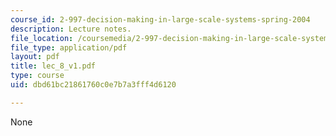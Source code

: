 ```yaml
---
course_id: 2-997-decision-making-in-large-scale-systems-spring-2004
description: Lecture notes.
file_location: /coursemedia/2-997-decision-making-in-large-scale-systems-spring-2004/dbd61bc21861760c0e7b7a3fff4d6120_lec_8_v1.pdf
file_type: application/pdf
layout: pdf
title: lec_8_v1.pdf
type: course
uid: dbd61bc21861760c0e7b7a3fff4d6120

---
```

None